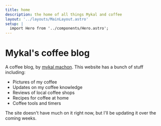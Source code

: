 ```yaml
---
title: home
description: the home of all things Mykal and coffee
layout: '../layouts/MainLayout.astro'
setup: |
  import Hero from '../components/Hero.astro';
---
```


<Hero 
  image='https://res.cloudinary.com/mykalcodes/image/upload/c_scale,f_auto,q_auto,w_614/v1658708183/mykal.coffee/coffee-pic.jpg' imageAlt='Cappucino with a leaf milk art'>

# Mykal's coffee blog

A coffee blog, by [mykal machon](https://mykal.codes). This website has a bunch of stuff including:

- Pictures of my coffee
- Updates on my coffee knowledge
- Reviews of local coffee shops
- Recipes for coffee at home
- Coffee tools and timers

The site doesn't have much on it right now, but I'll be updating it over the coming weeks.
</Hero>
